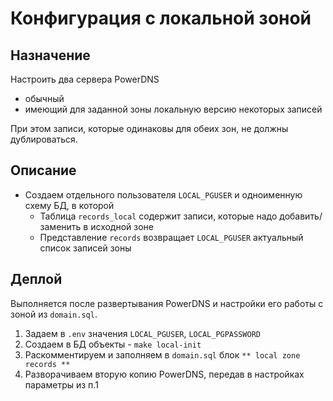 # Конфигурация с локальной зоной

## Назначение

Настроить два сервера PowerDNS
* обычный
* имеющий для заданной зоны локальную версию некоторых записей

При этом записи, которые одинаковы для обеих зон, не должны дублироваться.

## Описание

* Создаем отдельного пользователя `LOCAL_PGUSER` и одноименную схему БД, в которой
  * Таблица `records_local` содержит записи, которые надо добавить/заменить в исходной зоне
  * Представление `records` возвращает `LOCAL_PGUSER` актуальный список записей зоны

## Деплой

Выполняется после развертывания PowerDNS и настройки его работы с зоной из `domain.sql`.

1. Задаем в `.env` значения `LOCAL_PGUSER`, `LOCAL_PGPASSWORD`
2. Создаем в БД объекты - `make local-init`
3. Раскомментируем и заполняем в `domain.sql` блок `** local zone records **`
4. Разворачиваем вторую копию PowerDNS, передав в настройках параметры из п.1

